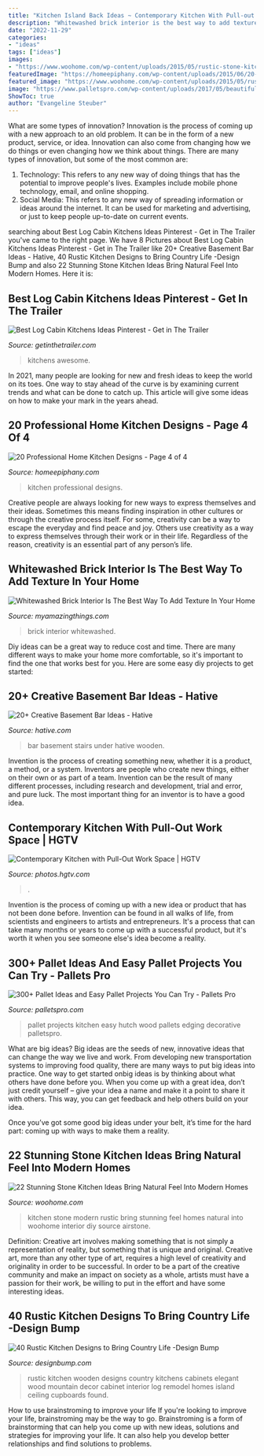 ```yaml
---
title: "Kitchen Island Back Ideas ~ Contemporary Kitchen With Pull-out Work Space"
description: "Whitewashed brick interior is the best way to add texture in your home"
date: "2022-11-29"
categories:
- "ideas"
tags: ["ideas"]
images:
- "https://www.woohome.com/wp-content/uploads/2015/05/rustic-stone-kitchen-woohome-13.jpg"
featuredImage: "https://homeepiphany.com/wp-content/uploads/2015/06/20-Professional-Home-Kitchen-Designs-20.jpg"
featured_image: "https://www.woohome.com/wp-content/uploads/2015/05/rustic-stone-kitchen-woohome-13.jpg"
image: "https://www.palletspro.com/wp-content/uploads/2017/05/beautiful-pallet-kitchen-hutch.jpg"
ShowToc: true
author: "Evangeline Steuber"
---
```



What are some types of innovation?
Innovation is the process of coming up with a new approach to an old problem. It can be in the form of a new product, service, or idea. Innovation can also come from changing how we do things or even changing how we think about things. There are many types of innovation, but some of the most common are: 
1) Technology: This refers to any new way of doing things that has the potential to improve people's lives. Examples include mobile phone technology, email, and online shopping. 
2) Social Media: This refers to any new way of spreading information or ideas around the internet. It can be used for marketing and advertising, or just to keep people up-to-date on current events.

	

		
searching about Best Log Cabin Kitchens Ideas Pinterest - Get in The Trailer you've came to the right page. We have 8 Pictures about Best Log Cabin Kitchens Ideas Pinterest - Get in The Trailer like 20+ Creative Basement Bar Ideas - Hative, 40 Rustic Kitchen Designs to Bring Country Life -Design Bump and also 22 Stunning Stone Kitchen Ideas Bring Natural Feel Into Modern Homes. Here it is:
		
    
## Best Log Cabin Kitchens Ideas Pinterest - Get In The Trailer

<img loading=lazy src="https://cdn.getinthetrailer.com/wp-content/uploads/best-log-cabin-kitchens-ideas-pinterest_153038.jpg" onerror="this.onerror=null;this.src='https://tse3.mm.bing.net/th?id=OIP.jrP-HV40xwn88A1YbKHF0QHaLZ&amp;pid=15.1';" alt="Best Log Cabin Kitchens Ideas Pinterest - Get in The Trailer">

_Source: getinthetrailer.com_

>kitchens awesome. 

	

In 2021, many people are looking for new and fresh ideas to keep the world on its toes. One way to stay ahead of the curve is by examining current trends and what can be done to catch up. This article will give some ideas on how to make your mark in the years ahead.

    
## 20 Professional Home Kitchen Designs - Page 4 Of 4

<img loading=lazy src="https://homeepiphany.com/wp-content/uploads/2015/06/20-Professional-Home-Kitchen-Designs-20.jpg" onerror="this.onerror=null;this.src='https://tse2.mm.bing.net/th?id=OIP.x6y-vxeVpFLRWeis263OuQHaF7&amp;pid=15.1';" alt="20 Professional Home Kitchen Designs - Page 4 of 4">

_Source: homeepiphany.com_

>kitchen professional designs. 

	

Creative people are always looking for new ways to express themselves and their ideas. Sometimes this means finding inspiration in other cultures or through the creative process itself. For some, creativity can be a way to escape the everyday and find peace and joy. Others use creativity as a way to express themselves through their work or in their life. Regardless of the reason, creativity is an essential part of any person’s life.

    
## Whitewashed Brick Interior Is The Best Way To Add Texture In Your Home

<img loading=lazy src="http://myamazingthings.com/wp-content/uploads/2017/05/whitewash-brick-wall-interior-12.jpg" onerror="this.onerror=null;this.src='https://tse4.mm.bing.net/th?id=OIP.KDIpRH4jbdEfkPt8rV5ungHaLH&amp;pid=15.1';" alt="Whitewashed Brick Interior Is The Best Way To Add Texture In Your Home">

_Source: myamazingthings.com_

>brick interior whitewashed. 

	

Diy ideas can be a great way to reduce cost and time. There are many different ways to make your home more comfortable, so it's important to find the one that works best for you. Here are some easy diy projects to get started: 

    
## 20+ Creative Basement Bar Ideas - Hative

<img loading=lazy src="https://hative.com/wp-content/uploads/2014/05/basement-bar-ideas/20-wooden-bar-under-stairs.jpg" onerror="this.onerror=null;this.src='https://tse3.mm.bing.net/th?id=OIP.RjDDXUzF_YOtqZn-EbjR0QHaLI&amp;pid=15.1';" alt="20+ Creative Basement Bar Ideas - Hative">

_Source: hative.com_

>bar basement stairs under hative wooden. 

	

Invention is the process of creating something new, whether it is a product, a method, or a system. Inventors are people who create new things, either on their own or as part of a team. Invention can be the result of many different processes, including research and development, trial and error, and pure luck. The most important thing for an inventor is to have a good idea.

    
## Contemporary Kitchen With Pull-Out Work Space | HGTV

<img loading=lazy src="https://hgtvhome.sndimg.com/content/dam/images/hgtv/fullset/2013/5/7/0/original_Solange-Boice-small-kitchen-pull-out-beside-oven.jpg.rend.hgtvcom.616.822.suffix/1400978284725.jpeg" onerror="this.onerror=null;this.src='https://tse1.mm.bing.net/th?id=OIP.F0iUcWGocvLeMAYjWVsEAwHaJ4&amp;pid=15.1';" alt="Contemporary Kitchen with Pull-Out Work Space | HGTV">

_Source: photos.hgtv.com_

>. 

	

Invention is the process of coming up with a new idea or product that has not been done before. Invention can be found in all walks of life, from scientists and engineers to artists and entrepreneurs. It's a process that can take many months or years to come up with a successful product, but it's worth it when you see someone else's idea become a reality.

    
## 300+ Pallet Ideas And Easy Pallet Projects You Can Try - Pallets Pro

<img loading=lazy src="https://www.palletspro.com/wp-content/uploads/2017/05/beautiful-pallet-kitchen-hutch.jpg" onerror="this.onerror=null;this.src='https://tse1.mm.bing.net/th?id=OIP.jzJRYSRkWNLxTbMjP_eGowHaLH&amp;pid=15.1';" alt="300+ Pallet Ideas and Easy Pallet Projects You Can Try - Pallets Pro">

_Source: palletspro.com_

>pallet projects kitchen easy hutch wood pallets edging decorative palletspro. 

	

What are big ideas?
Big ideas are the seeds of new, innovative ideas that can change the way we live and work. From developing new transportation systems to improving food quality, there are many ways to put big ideas into practice.
One way to get started onbig ideas is by thinking about what others have done before you. When you come up with a great idea, don’t just credit yourself – give your idea a name and make it a point to share it with others. This way, you can get feedback and help others build on your idea.

Once you’ve got some good big ideas under your belt, it’s time for the hard part: coming up with ways to make them a reality.

    
## 22 Stunning Stone Kitchen Ideas Bring Natural Feel Into Modern Homes

<img loading=lazy src="https://www.woohome.com/wp-content/uploads/2015/05/rustic-stone-kitchen-woohome-13.jpg" onerror="this.onerror=null;this.src='https://tse1.mm.bing.net/th?id=OIP.lNPVXzs2oRflo3aXTqrDUQHaJ4&amp;pid=15.1';" alt="22 Stunning Stone Kitchen Ideas Bring Natural Feel Into Modern Homes">

_Source: woohome.com_

>kitchen stone modern rustic bring stunning feel homes natural into woohome interior diy source airstone. 

	

Definition: Creative art involves making something that is not simply a representation of reality, but something that is unique and original.
Creative art, more than any other type of art, requires a high level of creativity and originality in order to be successful. In order to be a part of the creative community and make an impact on society as a whole, artists must have a passion for their work, be willing to put in the effort and have some interesting ideas.

    
## 40 Rustic Kitchen Designs To Bring Country Life -Design Bump

<img loading=lazy src="http://designbump.com/wp-content/uploads/2014/10/wooden-rustic-kitchen-032.jpg?x97918" onerror="this.onerror=null;this.src='https://tse3.mm.bing.net/th?id=OIP.YYW7-TpegJtbMoA1vKhN-wHaLV&amp;pid=15.1';" alt="40 Rustic Kitchen Designs to Bring Country Life -Design Bump">

_Source: designbump.com_

>rustic kitchen wooden designs country kitchens cabinets elegant wood mountain decor cabinet interior log remodel homes island ceiling cupboards found. 

	

How to use brainstroming to improve your life
If you're looking to improve your life, brainstroming may be the way to go. Brainstroming is a form of brainstorming that can help you come up with new ideas, solutions and strategies for improving your life. It can also help you develop better relationships and find solutions to problems.

